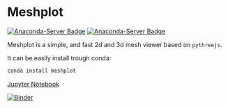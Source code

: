 Meshplot
========

[![Anaconda-Server Badge](https://anaconda.org/conda-forge/meshplot/badges/downloads.svg)](https://anaconda.org/conda-forge/meshplot)
[![Anaconda-Server Badge](https://anaconda.org/conda-forge/meshplot/badges/installer/conda.svg)](https://conda.anaconda.org/conda-forge)

Meshplot is a simple, and fast 2d and 3d mesh viewer based on `pythreejs`.

It can be easily install trough conda:
```bash
conda install meshplot
```

[Jupyter Notebook](https://github.com/skoch9/meshplot/blob/master/examples/tutorial.ipynb)

[![Binder](https://mybinder.org/badge_logo.svg)](https://mybinder.org/v2/gh/skoch9/meshplot/master?filepath=examples%2Ftutorial.ipynb)

